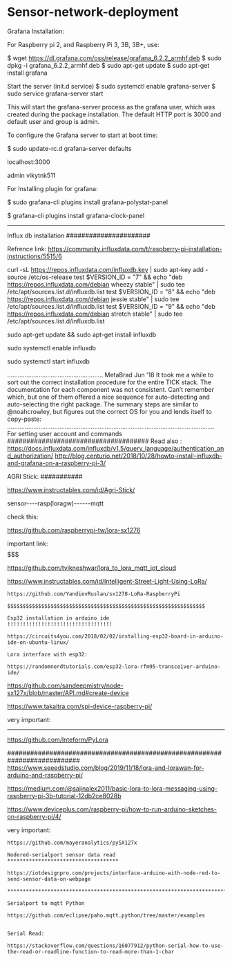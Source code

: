 # Sensor-network-deployment

Grafana Installation:

For Raspberry pi 2, and Raspberry Pi 3, 3B, 3B+, use:

  $ wget https://dl.grafana.com/oss/release/grafana_6.2.2_armhf.deb
  $ sudo dpkg -i grafana_6.2.2_armhf.deb
  $ sudo apt-get update
  $ sudo apt-get install grafana
  
   Start the server (init.d service)
    $ sudo systemctl enable grafana-server 
   $ sudo service grafana-server start
  
 

   
   
   This will start the grafana-server process as the grafana user, which was created during the package installation. The default HTTP port is 3000 and default user and group is admin.

To configure the Grafana server to start at boot time:

$ sudo update-rc.d grafana-server defaults


localhost:3000

admin
vikytnk511

For Installing plugin for grafana:

$ sudo grafana-cli plugins install grafana-polystat-panel


$ grafana-cli plugins install grafana-clock-panel

************************************************************************************************************************************

Influx db installation
######################


Refrence link: https://community.influxdata.com/t/raspberry-pi-installation-instructions/5515/6



curl -sL https://repos.influxdata.com/influxdb.key | sudo apt-key add - 
source /etc/os-release
test $VERSION_ID = "7" && echo "deb https://repos.influxdata.com/debian wheezy stable" | sudo tee /etc/apt/sources.list.d/influxdb.list
test $VERSION_ID = "8" && echo "deb https://repos.influxdata.com/debian jessie stable" | sudo tee /etc/apt/sources.list.d/influxdb.list
test $VERSION_ID = "9" && echo "deb https://repos.influxdata.com/debian stretch stable" | sudo tee /etc/apt/sources.list.d/influxdb.list

sudo apt-get update && sudo apt-get install influxdb

sudo systemctl enable influxdb
 
sudo systemctl start influxdb

.......................................................
MetaBrad
Jun '18
It took me a while to sort out the correct installation procedure for the entire TICK stack. The documentation for each component was not consistent. Can’t remember which, but one of them offered a nice sequence for auto-detecting and auto-selecting the right package. The summary steps are similar to @noahcrowley, but figures out the correct OS for you and lends itself to copy-paste:
.......................................................................................................................
 For setting user account and commands
 #####################################
Read also : https://docs.influxdata.com/influxdb/v1.5/query_language/authentication_and_authorization/
            http://blog.centurio.net/2018/10/28/howto-install-influxdb-and-grafana-on-a-raspberry-pi-3/
            


AGRI Stick:
###########

https://www.instructables.com/id/Agri-Stick/

sensor----rasp(loragw)------mqtt


check this:

https://github.com/raspberrypi-tw/lora-sx1276


important link: $$$$$$$$$$$$$$$$$$$$$$$$$$$$$$$$$$$$$$$$$$$

https://github.com/tvikneshwar/lora_to_lora_mqtt_iot_cloud


$$$$$$$$$$$$$$$$$$$$$$$$$$$$$$$$$$$$$$$$$$$$$$$$$$$$$$$$$$$$$$$$$$$$$$$$

https://www.instructables.com/id/Intelligent-Street-Light-Using-LoRa/


~~~~~~~~~~~~~~~~~~~~~~~~~~~~~~~~~~~~~~~~~~~~~~~~~~~~~~~~~~~~~~~~~~~~~~~~~~~~~~~~~~
https://github.com/YandievRuslan/sx1278-LoRa-RaspberryPi

$$$$$$$$$$$$$$$$$$$$$$$$$$$$$$$$$$$$$$$$$$$$$$$$$$$$$$$$$$$$$$$$

Esp32 installation in arduino ide
!!!!!!!!!!!!!!!!!!!!!!!!!!!!!!!!!!

https://circuits4you.com/2018/02/02/installing-esp32-board-in-arduino-ide-on-ubuntu-linux/

Lora interface with esp32:

https://randomnerdtutorials.com/esp32-lora-rfm95-transceiver-arduino-ide/

~~~~~~~~~~~~~~~~~~~~~~~~~~~~~~~~~~~~~~~~~~~~~~~~~~~~~~~~~~~~~~~~~~~~~~~~~~~~~~~~~~~~~~~~~~~~~~~~~
https://github.com/sandeepmistry/node-sx127x/blob/master/API.md#create-device

https://www.takaitra.com/spi-device-raspberry-pi/

very  important:
****************
https://github.com/Inteform/PyLora

###########################################################################
https://www.seeedstudio.com/blog/2019/11/18/lora-and-lorawan-for-arduino-and-raspberry-pi/

https://medium.com/@sajinalex2011/basic-lora-to-lora-messaging-using-raspberry-pi-3b-tutorial-12db2ce8028b

https://www.deviceplus.com/raspberry-pi/how-to-run-arduino-sketches-on-raspberry-pi/4/

very important:
~~~~~~~~~~~~~~~
https://github.com/mayeranalytics/pySX127x

Nodered-serialport sensor data read
************************************

https://iotdesignpro.com/projects/interface-arduino-with-node-red-to-send-sensor-data-on-webpage

***************************************************************************************************************************************************

Serialport to mqtt Python

https://github.com/eclipse/paho.mqtt.python/tree/master/examples


Serial Read:

https://stackoverflow.com/questions/16077912/python-serial-how-to-use-the-read-or-readline-function-to-read-more-than-1-char






